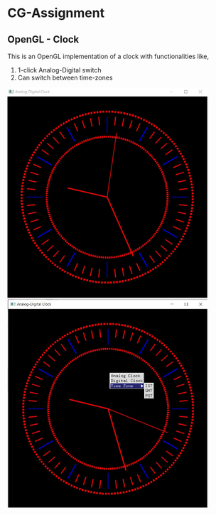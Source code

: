 # CG-Assignment

## OpenGL - Clock
This is an OpenGL implementation of a clock with functionalities like,
1. 1-click Analog-Digital switch
2. Can switch between time-zones

<p float="left">
  <img src="https://github.com/swati2000/CG-Assignment/blob/main/img/Clock-1.jpeg" width="450" />
  <img src="https://github.com/swati2000/CG-Assignment/blob/main/img/Clock-2.jpeg" width="450" /> 
</p>
